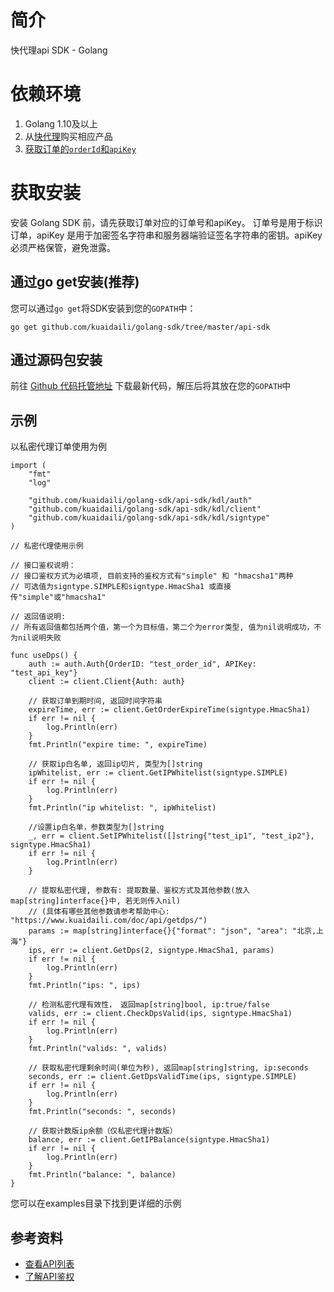 # 简介
快代理api SDK - Golang

# 依赖环境
1. Golang 1.10及以上
2. 从[快代理](https://www.kuaidaili.com)购买相应产品
3. [获取订单的`orderId`和`apiKey`](https://www.kuaidaili.com/usercenter/api/settings/)

# 获取安装
安装 Golang SDK 前，请先获取订单对应的订单号和apiKey。 订单号是用于标识订单，apiKey 是用于加密签名字符串和服务器端验证签名字符串的密钥。apiKey 必须严格保管，避免泄露。

## 通过go get安装(推荐)
您可以通过`go get`将SDK安装到您的`GOPATH`中：
```
go get github.com/kuaidaili/golang-sdk/tree/master/api-sdk
```

## 通过源码包安装
前往 [Github 代码托管地址](https://github.com/kuaidaili/golang-sdk/tree/master/api-sdk) 下载最新代码，解压后将其放在您的`GOPATH`中

## 示例
以私密代理订单使用为例
``` golang
import (
	"fmt"
	"log"

	"github.com/kuaidaili/golang-sdk/api-sdk/kdl/auth"
	"github.com/kuaidaili/golang-sdk/api-sdk/kdl/client"
	"github.com/kuaidaili/golang-sdk/api-sdk/kdl/signtype"
)

// 私密代理使用示例

// 接口鉴权说明：
// 接口鉴权方式为必填项, 目前支持的鉴权方式有"simple" 和 "hmacsha1"两种
// 可选值为signtype.SIMPLE和signtype.HmacSha1 或直接传"simple"或"hmacsha1"

// 返回值说明:
// 所有返回值都包括两个值，第一个为目标值，第二个为error类型, 值为nil说明成功，不为nil说明失败

func useDps() {
	auth := auth.Auth{OrderID: "test_order_id", APIKey: "test_api_key"}
	client := client.Client{Auth: auth}

	// 获取订单到期时间, 返回时间字符串
	expireTime, err := client.GetOrderExpireTime(signtype.HmacSha1)
	if err != nil {
		log.Println(err)
	}
	fmt.Println("expire time: ", expireTime)

	// 获取ip白名单, 返回ip切片, 类型为[]string
	ipWhitelist, err := client.GetIPWhitelist(signtype.SIMPLE)
	if err != nil {
		log.Println(err)
	}
	fmt.Println("ip whitelist: ", ipWhitelist)

	//设置ip白名单，参数类型为[]string
	_, err = client.SetIPWhitelist([]string{"test_ip1", "test_ip2"}, signtype.HmacSha1)
	if err != nil {
		log.Println(err)
	}

	// 提取私密代理, 参数有: 提取数量、鉴权方式及其他参数(放入map[string]interface{}中, 若无则传入nil)
	// (具体有哪些其他参数请参考帮助中心: "https://www.kuaidaili.com/doc/api/getdps/")
	params := map[string]interface{}{"format": "json", "area": "北京,上海"}
	ips, err := client.GetDps(2, signtype.HmacSha1, params)
	if err != nil {
		log.Println(err)
	}
	fmt.Println("ips: ", ips)

	// 检测私密代理有效性， 返回map[string]bool, ip:true/false
	valids, err := client.CheckDpsValid(ips, signtype.HmacSha1)
	if err != nil {
		log.Println(err)
	}
	fmt.Println("valids: ", valids)

	// 获取私密代理剩余时间(单位为秒), 返回map[string]string, ip:seconds
	seconds, err := client.GetDpsValidTime(ips, signtype.SIMPLE)
	if err != nil {
		log.Println(err)
	}
	fmt.Println("seconds: ", seconds)

	// 获取计数版ip余额（仅私密代理计数版）
	balance, err := client.GetIPBalance(signtype.HmacSha1)
	if err != nil {
		log.Println(err)
	}
	fmt.Println("balance: ", balance)
}
```
您可以在examples目录下找到更详细的示例

## 参考资料

* [查看API列表](https://www.kuaidaili.com/doc/api/)
* [了解API鉴权](https://www.kuaidaili.com/doc/api/auth/)
